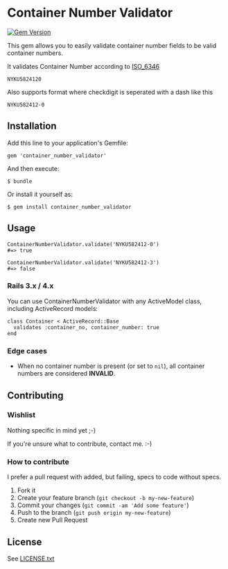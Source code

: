 # Container Number Validator

[![Gem Version](https://badge.fury.io/rb/container_number_validator.png)](http://badge.fury.io/rb/container_number_validator)

This gem allows you to easily validate container number fields to be valid
container numbers.

It validates Container Number according to [ISO_6346](http://en.wikipedia.org/wiki/ISO_6346)

    NYKU5824120

Also supports format where checkdigit is seperated with a dash like this

    NYKU582412-0

## Installation

Add this line to your application's Gemfile:

    gem 'container_number_validator'

And then execute:

    $ bundle

Or install it yourself as:

    $ gem install container_number_validator

## Usage

    ContainerNumberValidator.validate('NYKU582412-0')
    #=> true

    ContainerNumberValidator.validate('NYKU582412-3')
    #=> false

### Rails 3.x / 4.x

You can use ContainerNumberValidator with any ActiveModel class, including
ActiveRecord models:

    class Container < ActiveRecord::Base
      validates :container_no, container_number: true
    end

### Edge cases

 * When no container number is present (or set to `nil`), all container numbers are considered **INVALID**.

## Contributing

### Wishlist

 Nothing specific in mind yet ;-)

If you're unsure what to contribute, contact me. :-)

### How to contribute

I prefer a pull request with added, but failing, specs to code without
specs.

1. Fork it
2. Create your feature branch (`git checkout -b my-new-feature`)
3. Commit your changes (`git commit -am 'Add some feature'`)
4. Push to the branch (`git push origin my-new-feature`)
5. Create new Pull Request

## License

See [LICENSE.txt](https://github.com/kabisaict/container_number_validator/blob/master/LICENSE.txt)
